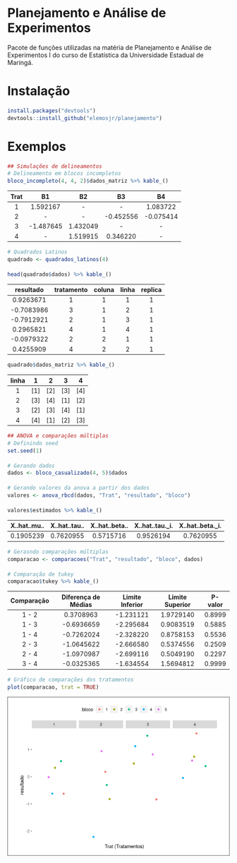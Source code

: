 
# Planejamento e Análise de Experimentos

Pacote de funções utilizadas na matéria de Planejamento e Análise de
Experimentos I do curso de Estatística da Universidade Estadual de
Maringá.

# Instalação

``` r
install.packages("devtools")
devtools::install_github("elemosjr/planejamento")
```

# Exemplos

``` r
## Simulações de delineamentos
# Delineamento em blocos incompletos
bloco_incompleto(4, 4, 2)$dados_matriz %>% kable_()
```

| Trat |    B1     |    B2    |    B3     |    B4     |
|:----:|:---------:|:--------:|:---------:|:---------:|
|  1   | 1.592167  |    \-    |    \-     | 1.083722  |
|  2   |    \-     |    \-    | -0.452556 | -0.075414 |
|  3   | -1.487645 | 1.432049 |    \-     |    \-     |
|  4   |    \-     | 1.519915 | 0.346220  |    \-     |

``` r
# Quadrados Latinos
quadrado <- quadrados_latinos(4)

head(quadrado$dados) %>% kable_()
```

| resultado  | tratamento | coluna | linha | replica |
|:----------:|:----------:|:------:|:-----:|:-------:|
| 0.9263671  |     1      |   1    |   1   |    1    |
| -0.7083986 |     3      |   1    |   2   |    1    |
| -0.7912921 |     2      |   1    |   3   |    1    |
| 0.2965821  |     4      |   1    |   4   |    1    |
| -0.0979322 |     2      |   2    |   1   |    1    |
| 0.4255909  |     4      |   2    |   2   |    1    |

``` r
quadrado$dados_matriz %>% kable_() 
```

| linha |   1   |   2   |   3   |   4   |
|:-----:|:-----:|:-----:|:-----:|:-----:|
|   1   | \[1\] | \[2\] | \[3\] | \[4\] |
|   2   | \[3\] | \[4\] | \[1\] | \[2\] |
|   3   | \[2\] | \[3\] | \[4\] | \[1\] |
|   4   | \[4\] | \[1\] | \[2\] | \[3\] |

``` r
## ANOVA e comparações múltiplas
# Definindo seed
set.seed(1)
 
# Gerando dados
dados <- bloco_casualizado(4, 5)$dados

# Gerando valores da anova a partir dos dados
valores <- anova_rbcd(dados, "Trat", "resultado", "bloco")

valores$estimados %>% kable_()
```

| X..hat..mu.. | X..hat..tau.. | X..hat..beta.. | X..hat..tau.\_i. | X..hat..beta.\_i. |
|:------------:|:-------------:|:--------------:|:----------------:|:-----------------:|
|  0.1905239   |   0.7620955   |   0.5715716    |    0.9526194     |     0.7620955     |

``` r
# Gerasndo comparações múltiplas 
comparacao <- comparacoes("Trat", "resultado", "bloco", dados)

# Comparação de tukey
comparacao$tukey %>% kable_()
```

| Comparação | Diferença de Médias | Limite Inferior | Limite Superior | P-valor |
|:----------:|:-------------------:|:---------------:|:---------------:|:-------:|
|   1 - 2    |      0.3708963      |    -1.231121    |    1.9729140    | 0.8999  |
|   1 - 3    |     -0.6936659      |    -2.295684    |    0.9083519    | 0.5885  |
|   1 - 4    |     -0.7262024      |    -2.328220    |    0.8758153    | 0.5536  |
|   2 - 3    |     -1.0645622      |    -2.666580    |    0.5374556    | 0.2509  |
|   2 - 4    |     -1.0970987      |    -2.699116    |    0.5049190    | 0.2297  |
|   3 - 4    |     -0.0325365      |    -1.634554    |    1.5694812    | 0.9999  |

``` r
# Gráfico de comparações dos tratamentos
plot(comparacao, trat = TRUE)
```

![](README_files/figure-gfm/exemplo-1.png)<!-- -->

<!--
# To Do

- [x] Pkgdown
- [x] README
- [x] Adicionar exemplos de cada funcao
-->
